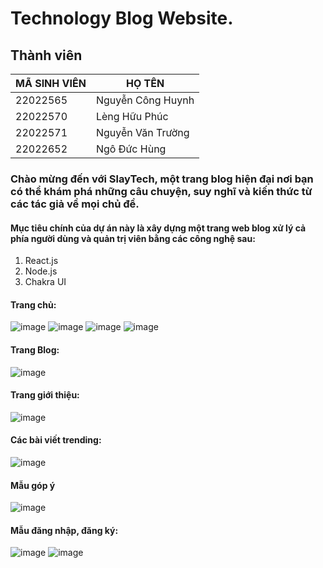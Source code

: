 # Technology Blog Website.

## Thành viên

| MÃ SINH VIÊN | HỌ TÊN |
| ------------ | ------ |
| 22022565 | Nguyễn Công Huynh |
| 22022570 | Lèng Hữu Phúc |
| 22022571 | Nguyễn Văn Trường |
|22022652 | Ngô Đức Hùng |

### Chào mừng đến với SlayTech, một trang blog hiện đại nơi bạn có thể khám phá những câu chuyện, suy nghĩ và kiến thức từ các tác giả về mọi chủ đề.
#### Mục tiêu chính của dự án này là xây dựng một trang web blog xử lý cả phía người dùng và quản trị viên bằng các công nghệ sau:
1. React.js
2. Node.js
3. Chakra UI
#### Trang chủ:
![image](https://github.com/hnc203204/blog-website/assets/115607252/78f24899-328d-4c38-9738-32bf1f640cdd)
![image](https://github.com/hnc203204/blog-website/assets/115607252/f2959550-c601-476f-94be-f9eb52a2a923)
![image](https://github.com/hnc203204/blog-website/assets/115607252/c00b1539-c446-4f33-b193-490de6262683)
![image](https://github.com/hnc203204/blog-website/assets/115607252/9441a219-cace-46b5-87b3-838b4f9381d8)
#### Trang Blog:
![image](https://github.com/hnc203204/blog-website/assets/115607252/e91035f1-cef6-42fb-8829-d00ffbeb572b)
#### Trang giới thiệu:
![image](https://github.com/hnc203204/blog-website/assets/115607252/c5e9f8ed-0789-4677-8f41-c8f3ae134f22)
#### Các bài viết trending:
![image](https://github.com/hnc203204/blog-website/assets/115607252/b1276d8a-ac07-4393-81fb-e2c0fc76be67)
#### Mẫu góp ý
![image](https://github.com/hnc203204/blog-website/assets/115607252/5d6bfceb-73ad-4930-9fe9-f3c5eebf4716)
#### Mẫu đăng nhập, đăng ký:
![image](https://github.com/hnc203204/blog-website/assets/115607252/2a05be31-9300-4da8-87a0-cb36dff9e804)
![image](https://github.com/hnc203204/blog-website/assets/115607252/09c4999f-5f41-408b-a3da-3fd74792792d)
